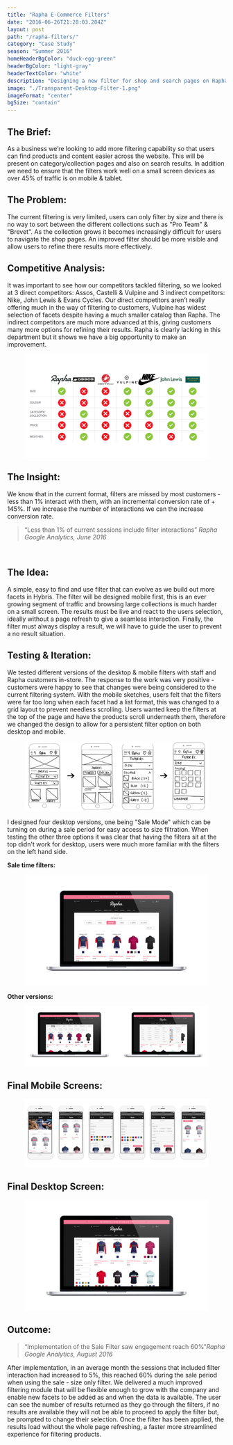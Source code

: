 ```yaml
---
title: "Rapha E-Commerce Filters"
date: "2016-06-26T21:28:03.284Z"
layout: post
path: "/rapha-filters/"
category: "Case Study"
season: "Summer 2016"
homeHeaderBgColor: "duck-egg-green"
headerBgColor: "light-gray"
headerTextColor: "white"
description: "Designing a new filter for shop and search pages on Rapha.cc, expanding on the current facets and making it clear and simple for users."
image: "./Transparent-Desktop-Filter-1.png"
imageFormat: "center"
bgSize: "contain"
---
```


<div class="f4 measure-wide center">

<h2 class="orange fw6">The Brief:</h2>
As a business we’re looking to add more filtering capability so that users can find products and content easier across the website. This will be present on category/collection pages and also on search results. In addition we need to ensure that the filters work well on a small screen devices as over 45% of traffic is on mobile & tablet.

<h2 class="orange fw6">The Problem:</h2>
The current filtering is very limited, users can only filter by size and there is no way to sort between the different collections such as "Pro Team" & "Brevet". As the collection grows it becomes increasingly difficult for users to navigate the shop pages. An improved filter should be more visible and allow users to refine there results more effectively.

<h2 class="orange fw6">Competitive Analysis:</h2>
It was important to see how our competitors tackled filtering, so we looked at 3 direct competitors: Assos, Castelli & Vulpine and 3 indirect competitors: Nike, John Lewis & Evans Cycles. Our direct competitors aren’t really offering much in the way of filtering to customers, Vulpine has widest selection of facets despite having a much smaller catalog than Rapha. The indirect competitors are much more advanced at this, giving customers many more options for refining their results. Rapha is clearly lacking in this department but it shows we have a big opportunity to make an improvement.
</div>
<figure class="mh0 mv3">
  <img class="border-box" src="./Rapha-Competitors.jpeg" alt="Competitive Analysis" />
</figure>



<div class="f4 measure-wide center">
<h2 class="orange fw6">The Insight:</h2>
We know that in the current format, filters are missed by most customers - less than 1% interact with them, with an incremental conversion rate of + 145%. If we increase the number of interactions we can the increase conversion rate. 

</div>

<blockquote class="f2 measure-narrow center lh-title i mid-gray bl bw2 pl4 border-box b--orange">“Less than 1% of current sessions include filter interactions” <cite class="f6 db mt3 fs-normal orange">Rapha Google Analytics, June 2016</cite></blockquote>

<div class="f4 measure-wide center">

 <h2 class="orange fw6">The Idea:</h2>
A simple, easy to find and use filter that can evolve as we build out more facets in Hybris. The filter will be designed mobile first, this is an ever growing segment of traffic and browsing large collections is much harder on a small screen. The results must be live and react to the users selection, ideally without a page refresh to give a seamless interaction. Finally, the filter must always display a result, we will have to guide the user to prevent a no result situation.

</div>


<div class="f4 measure-wide center">
<h2 class="orange fw6">Testing & Iteration:</h2>
We tested different versions of the desktop & mobile filters with staff and Rapha customers in-store. The response to the work was very positive - customers were happy to see that changes were being considered to the current filtering system. With the mobile sketches, users felt that the filters were far too long when each facet had a list format, this was changed to a grid layout to prevent needless scrolling. Users wanted keep the filters at the top of the page and have the products scroll underneath them, therefore we changed the design to allow for a persistent filter option on both desktop and mobile.
<figure class="mh0 mv3">
  <img class="border-box" src="./Mobile-Filters-Iterations.jpg" alt="Filter Mobile Version" />
</figure>
I designed four desktop versions, one being "Sale Mode" which can be turning on during a sale period for easy access to size filtration. When testing the other three options it was clear that having the filters sit at the top didn't work for desktop, users were much more familiar with the filters on the left hand side.
<div class="tc">

**Sale time filters:**

</div>
<figure class="mh0 mv3">
  <img class="border-box" src="./Mac-Filter-Sale.jpg" alt="Filter Mobile Version" />
</figure>
</div>

<div class="f4 measure-wide center tc">

**Other versions:**

</div>
<figure class="mh0 mv3">
  <img class="border-box" src="./TWO-Versions.jpg" alt="Filter Mobile Version" />
</figure>

<div class="f4 measure-wide center tc">
<h2 class="orange fw6">Final Mobile Screens:</h2>
</div>

<figure class="mh0 mv3">
  <img class="border-box" src="./Mobile-Filters-Final.jpg" alt="Filter Mobile Version" />
</figure>

<div class="f4 measure-wide center tc">
<h2 class="orange fw6">Final Desktop Screen:</h2>
</div>
<figure class="mh0 mv3">
  <img class="border-box" src="./Mac-Filter-final.jpg" alt="Competitive Analysis" />
</figure>

<div class="f4 measure-wide center">
<h2 class="orange fw6">Outcome:</h2>
<blockquote class="f2 measure-narrow center lh-title i mid-gray bl bw2 pl4 border-box b--orange">“Implementation of the Sale Filter saw engagement reach 60%”<cite class="f6 db mt3 fs-normal orange">Rapha Google Analytics, August 2016</cite></blockquote>
After implementation, in an average month the sessions that included filter interaction had increased to 5%, this reached 60% during the sale period when using the sale - size only filter. We delivered a much improved filtering module that will be flexible enough to grow with the company and enable new facets to be added as and when the data is available. The user can see the number of results returned as they go through the filters, if no results are available they will not be able to proceed to apply the filter but, be prompted to change their selection. Once the filter has been applied, the results load without the whole page refreshing, a faster more streamlined experience for filtering products. 
</div>
